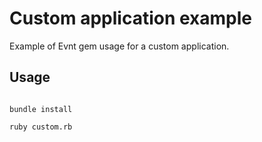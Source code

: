 # Custom application example

Example of Evnt gem usage for a custom application.

## Usage

```shell

bundle install

ruby custom.rb

```
